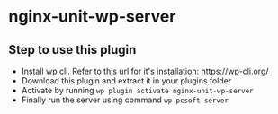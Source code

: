 # nginx-unit-wp-server
## Step to use this plugin ##
- Install wp cli. Refer to this url for it's installation: https://wp-cli.org/
- Download this plugin and extract it in your plugins folder
- Activate by running ``wp plugin activate nginx-unit-wp-server``
- Finally run the server using command ```wp pcsoft server```
